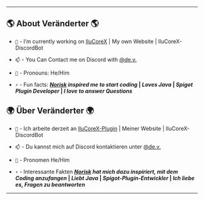 ** **
## 🌎 About Veränderter 🌎

- `🔭` - I’m currently working on [IluCoreX](https://github.com/Veranderter/IluCoreX) | My own Website | IluCoreX-DiscordBot

- `📫` - You Can Contact me on Discord with [@de.v.](https://discord.com/users/1166143696190836817)

- `👤` - Pronouns: He/Him

- `⚡` - Fun facts: ***[Norisk](https://www.youtube.com/@NoRiskk) inspired me to start coding* | *Loves Java* | *Spigot Plugin Developer* | *I love to answer Questions***

## 🌍 Über Veränderter 🌍

- `🔭` - Ich arbeite derzeit an [IluCoreX-Plugin](https://github.com/Veranderter/IluCoreX) | Meiner Website | IluCoreX-DiscordBot

- `📫` - Du kannst mich auf Discord kontaktieren unter [@de.v.](https://discord.com/users/1166143696190836817)

- `👤` - Pronomen He/Him

- `⚡` - Interessante Fakten ***[Norisk](https://www.youtube.com/@NoRiskk) hat mich dazu inspiriert, mit dem Coding anzufangen* | *Liebt Java* | *Spigot-Plugin-Entwickler* | *Ich liebe es, Fragen zu beantworten***
** **

